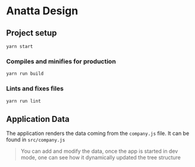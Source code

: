 # Anatta Design

## Project setup

```
yarn start
```

### Compiles and minifies for production

```
yarn run build
```

### Lints and fixes files

```
yarn run lint
```

## Application Data

The application renders the data coming from the `company.js` file. It can be found in `src/company.js`

> You can add and modify the data, once the app is started in dev mode, one can see how it dynamically updated the tree structure
